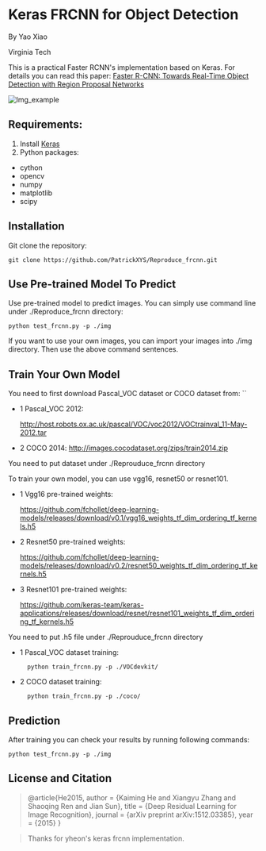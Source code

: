 # **Keras FRCNN for Object Detection**
By Yao Xiao

Virginia Tech

This is a practical Faster RCNN's implementation based on Keras. For details you can read this paper: [Faster R-CNN: Towards Real-Time Object Detection with Region Proposal Networks
](http://papers.nips.cc/paper/5638-faster-r-cnn-towards-real-time-object-detection-with-region-proposal-networks)

![Img_example](https://cl.ly/89095ee94516)
## Requirements:
1. Install [Keras](https://keras.io/#installation)
2. Python packages: 
* cython      
* opencv
* numpy
* matplotlib
* scipy
## Installation
Git clone the repository:

    git clone https://github.com/PatrickXYS/Reproduce_frcnn.git
## **Use Pre-trained Model To Predict**

Use pre-trained model to predict images. You can simply use command line under ./Reproduce_frcnn directory: 

    python test_frcnn.py -p ./img

If you want to use your own images, you can import your images into ./img directory. Then use the above command sentences.

## **Train Your Own Model**

You need to first download Pascal_VOC dataset or COCO dataset from:
``
* 1 Pascal_VOC 2012: 

    http://host.robots.ox.ac.uk/pascal/VOC/voc2012/VOCtrainval_11-May-2012.tar   

* 2 COCO 2014: 
    http://images.cocodataset.org/zips/train2014.zip

You need to put dataset under ./Reprouduce_frcnn directory

To train your own model, you can use vgg16, resnet50 or resnet101.

* 1 Vgg16 pre-trained weights: 

    https://github.com/fchollet/deep-learning-models/releases/download/v0.1/vgg16_weights_tf_dim_ordering_tf_kernels.h5

* 2 Resnet50 pre-trained weights:
    
    https://github.com/fchollet/deep-learning-models/releases/download/v0.2/resnet50_weights_tf_dim_ordering_tf_kernels.h5

* 3  Resnet101 pre-trained weights:

    https://github.com/keras-team/keras-applications/releases/download/resnet/resnet101_weights_tf_dim_ordering_tf_kernels.h5

You need to put .h5 file under ./Reprouduce_frcnn directory
* 1 Pascal_VOC dataset training:

        python train_frcnn.py -p ./VOCdevkit/

* 2 COCO dataset training:

        python train_frcnn.py -p ./coco/

## Prediction

After training you can check your results by running following commands:

    python test_frcnn.py -p ./img

## License and Citation

> @article{He2015,
	author = {Kaiming He and Xiangyu Zhang and Shaoqing Ren and Jian Sun},
	title = {Deep Residual Learning for Image Recognition},
	journal = {arXiv preprint arXiv:1512.03385},
	year = {2015}
}

> Thanks for yheon's keras frcnn implementation.
